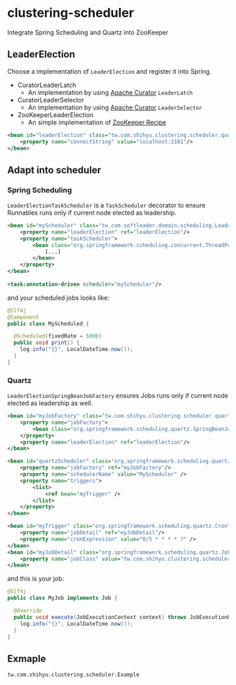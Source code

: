 # clustering-scheduler

Integrate Spring Scheduling and Quartz into ZooKeeper

## LeaderElection

Choose a implementation of `LeaderElection` and register it into Spring.

- CuratorLeaderLatch
	- An implementation by using [Apache Curator](http://curator.apache.org) `LeaderLatch`
- CuratorLeaderSelector
	- An implementation by using [Apache Curator](http://curator.apache.org) `LeaderSelector`
- ZooKeeperLeaderElection
	- An simple implementation of [ZooKeeper Recipe](http://zookeeper.apache.org/doc/trunk/recipes.html#sc_leaderElection)

```xml
<bean id="leaderElection" class="tw.com.shihyu.clustering.scheduler.quorum.CuratorLeaderSelector">
	<property name="connectString" value="localhost:2181"/>
</bean>
```

## Adapt into scheduler

### Spring Scheduling

`LeaderElectionTaskScheduler` is a `TaskScheduler` decorator to ensure Runnables runs only if current node elected as leadership.

```xml
<bean id="myScheduler" class="tw.com.softleader.domain.scheduling.LeaderElectionTaskScheduler">
	<property name="leaderElection" ref="leaderElection"/>
	<property name="taskScheduler">
		<bean class="org.springframework.scheduling.concurrent.ThreadPoolTaskScheduler">
			[...]
		</bean>
	</property>
</bean>
	
<task:annotation-driven scheduler="myScheduler"/>
```

and your scheduled jobs looks like:

```java
@Slf4j
@Component
public class MyScheduled {

  @Scheduled(fixedRate = 5000)
  public void print() {
    log.info("{}", LocalDateTime.now());
  }
}
```

### Quartz

`LeaderElectionSpringBeanJobFactory` ensures Jobs runs only if current node elected as leadership as well.

```xml
<bean id="myJobFactory" class="tw.com.shihyu.clustering.scheduler.quartz.LeaderElectionJobFactory">
	<property name="jobFactory">
		<bean class="org.springframework.scheduling.quartz.SpringBeanJobFactory"></bean>
	</property>
	<property name="leaderElection" ref="leaderElection"/>
</bean>

<bean id="quartzScheduler" class="org.springframework.scheduling.quartz.SchedulerFactoryBean">
	<property name="jobFactory" ref="myJobFactory"/>
	<property name="schedulerName" value="MyScheduler" />
	<property name="triggers">
		<list>
		    <ref bean="myTrigger" />
		</list>
	</property>
</bean>

<bean id="myTrigger" class="org.springframework.scheduling.quartz.CronTriggerFactoryBean">
    <property name="jobDetail" ref="myJobDetail"/>
    <property name="cronExpression" value="0/5 * * * * ?" />
</bean> 
<bean id="myJobDetail" class="org.springframework.scheduling.quartz.JobDetailFactoryBean">
    <property name="jobClass" value="tw.com.shihyu.clustering.scheduler.MyJob"/>
</bean>
```

and this is your job:

```java
@Slf4j
public class MyJob implements Job {

  @Override
  public void execute(JobExecutionContext context) throws JobExecutionException {
    log.info("{}", LocalDateTime.now());
  }
}
```

## Exmaple

`tw.com.shihyu.clustering.scheduler.Example`
